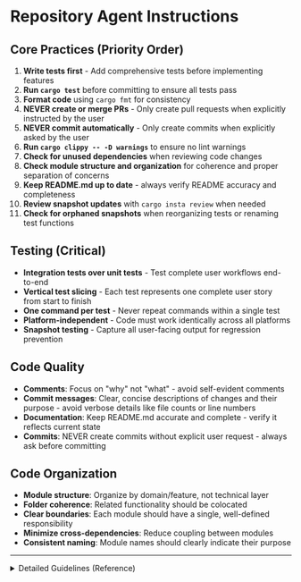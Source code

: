 # Repository Agent Instructions

## Core Practices (Priority Order)

1. **Write tests first** - Add comprehensive tests before implementing features
2. **Run `cargo test`** before committing to ensure all tests pass
3. **Format code** using `cargo fmt` for consistency
4. **NEVER create or merge PRs** - Only create pull requests when explicitly instructed by the user
5. **NEVER commit automatically** - Only create commits when explicitly asked by the user
6. **Run `cargo clippy -- -D warnings`** to ensure no lint warnings
7. **Check for unused dependencies** when reviewing code changes
8. **Check module structure and organization** for coherence and proper separation of concerns
9. **Keep README.md up to date** - always verify README accuracy and completeness
10. **Review snapshot updates** with `cargo insta review` when needed
11. **Check for orphaned snapshots** when reorganizing tests or renaming test functions

## Testing (Critical)

- **Integration tests over unit tests** - Test complete user workflows end-to-end
- **Vertical test slicing** - Each test represents one complete user story from start to finish
- **One command per test** - Never repeat commands within a single test
- **Platform-independent** - Code must work identically across all platforms
- **Snapshot testing** - Capture all user-facing output for regression prevention

## Code Quality

- **Comments**: Focus on "why" not "what" - avoid self-evident comments
- **Commit messages**: Clear, concise descriptions of changes and their purpose - avoid verbose details like file counts or line numbers
- **Documentation**: Keep README.md accurate and complete - verify it reflects current state
- **Commits**: NEVER create commits without explicit user request - always ask before committing

## Code Organization

- **Module structure**: Organize by domain/feature, not technical layer
- **Folder coherence**: Related functionality should be colocated
- **Clear boundaries**: Each module should have a single, well-defined responsibility
- **Minimize cross-dependencies**: Reduce coupling between modules
- **Consistent naming**: Module names should clearly indicate their purpose

---

<details>
<summary>Detailed Guidelines (Reference)</summary>

### Test Architecture
- **Integration tests over unit tests** - Test complete user workflows end-to-end
- **Vertical test slicing** - Each test covers one complete user story from input to output
- **Test organization by user workflow** - Group tests by command, not by technical concern
- **One command per test** - Never execute the same command multiple times within a single test
- **Unique test scenarios** - The same command with identical preconditions should never appear in multiple tests
- **Platform-independent** - Code must work identically across all supported platforms
- **Snapshot testing extensively** - Capture and validate all user-facing output for regression prevention

### Code Comments
- **Avoid "what" comments** that simply echo what the code does (e.g., `// Set x to 5`)
- **Focus on "why" comments** that explain business logic, edge cases, or non-obvious decisions
- **Remove self-evident comments** like `// Import models module` or `// Create a variable`
- **Keep comments concise** - prefer clear variable/function names over lengthy explanations

### README.md Maintenance

Always keep README.md accurate and complete. Update for any changes that affect:

**User-Facing Changes:**
- New commands or features → Update Features and Getting Started sections
- Command syntax changes → Update usage examples  
- New file formats → Update Data Format Reference
- Error messages or workflows → Update Troubleshooting

**Developer-Facing Changes:**
- New source files → Update Project Structure section
- Test changes → Update test count and descriptions
- Development workflow → Update Development commands

**Requirements:**
- User info first (Features → Getting Started → Data Format)
- Clear separation with `---` and "For Developers" heading
- All examples must work as shown
- Features describe user benefits, not implementation details
- Verify README accuracy during code reviews
- Update immediately when functionality changes

### Code Organization Details

**Module Structure:**
- **Domain-driven organization** - Group by business functionality (commands, models, data) rather than technical patterns (utils, helpers, managers)
- **Feature cohesion** - Related types, functions, and logic should live in the same module
- **Single responsibility** - Each module should have one clear purpose
- **Dependency direction** - Higher-level modules should depend on lower-level ones, not vice versa
- **Public API clarity** - Each module should expose a minimal, focused public interface

**Folder Structure:**
- **Logical grouping** - Directory structure should reflect the mental model of the domain
- **Avoid deep nesting** - Keep directory hierarchy simple and navigable
- **Consistent patterns** - Similar modules should follow the same organizational pattern
- **Colocation benefits** - Files that change together should be located near each other

**Colocation Best Practices:**
- **Tests near code** - Integration tests organized by feature, not by technical implementation
- **Related types together** - Data structures and their associated functions in the same module
- **Error handling colocation** - Error types near the code that uses them
- **Schema and validation** - Data schemas close to the models they validate
- **Avoid scattered concerns** - Don't spread a single feature across multiple distant modules

</details>
